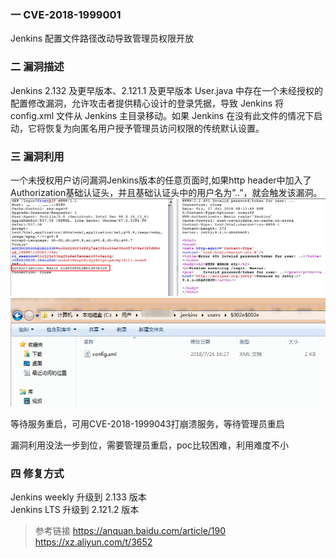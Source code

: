 ### 一 CVE-2018-1999001
Jenkins 配置文件路径改动导致管理员权限开放

### 二 漏洞描述
Jenkins 2.132 及更早版本、2.121.1 及更早版本 User.java 中存在一个未经授权的配置修改漏洞，允许攻击者提供精心设计的登录凭据，导致 Jenkins 将 config.xml 文件从 Jenkins 主目录移动。如果 Jenkins 在没有此文件的情况下启动，它将恢复为向匿名用户授予管理员访问权限的传统默认设置。

### 三 漏洞利用
一个未授权用户访问漏洞Jenkins版本的任意页面时,如果http header中加入了Authorization基础认证头，并且基础认证头中的用户名为”..”，就会触发该漏洞。
![img.png](img.png)
![img_1.png](img_1.png)

等待服务重启，可用CVE-2018-1999043打崩溃服务，等待管理员重启

漏洞利用没法一步到位，需要管理员重启，poc比较困难，利用难度不小

### 四 修复方式
Jenkins weekly 升级到 2.133 版本  
Jenkins LTS 升级到 2.121.2 版本

> 参考链接
> https://anquan.baidu.com/article/190
> https://xz.aliyun.com/t/3652
